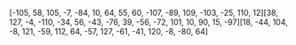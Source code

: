[-105, 58, 105, -7, -84, 10, 64, 55, 60, -107, -89, 109, -103, -25, 110, 12][38, 127, -4, -110, -34, 56, -43, -76, 39, -56, -72, 101, 10, 90, 15, -97][18, -44, 104, -8, 121, -59, 112, 64, -57, 127, -61, -41, 120, -8, -80, 64]